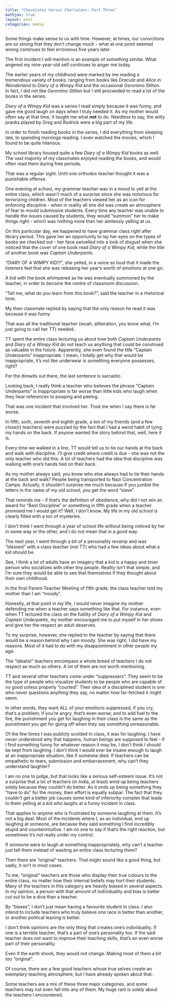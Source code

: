 ```yaml
---
title: "Chocolates Versus Charlatans: Part Three"
mathjax: true
layout: post
categories: media
---
```


Some things make sense to us with time. However, at times, our convictions are so strong that they don’t change much - what at one point seemed wrong continues to feel erroneous five years later. 

The first incident I will mention is an example of something similar. What angered my nine-year-old self continues to anger me today.

The earlier years of my childhood were marked by me reading a tremendous variety of books, ranging from books like *Dracula* and *Alice in Wonderland* to *Diary of a Wimpy Kid* and the occasional *Geronimo Stilton*. In fact, I did not like *Geronimo Stilton* but I still proceeded to read a lot of the books in the series.



*Diary of a Wimpy Kid* was a series I read simply because it was funny, and gave me good laugh on days when I truly needed it. As my mother would often say at that time, it taught me what **not** to do. Needless to say, the witty pranks played by Greg and Rodrick were a big part of my life.

In order to finish reading books in the series, I did everything from sleeping late, to spending mornings reading. I even watched the movies, which I found to be quite hilarious. 

My school library housed quite a few *Diary of a Wimpy Kid* books as well. The vast majority of my classmates enjoyed reading the books, and would often read them during free periods.

That was a regular sight. Until one orthodox teacher thought it was a punishable offense.

One evening at school, my grammar teacher was in a mood to yell at the entire class, which wasn’t much of a surprise since she was notorious for terrorizing children. Most of the teachers viewed her as an icon for enforcing discipline - when in reality all she did was create an atmosphere of fear to mould submissive students. Every time any teacher was unable to handle the issues caused by students, they would “summon” her to make things right - which was nothing more than her aimlessly yelling at us.

On this particular day, we happened to have grammar class right after library period. This gave her an opportunity to lay her eyes on the types of books we checked out - her face swivelled into a look of disgust when she noticed that the cover of one book read *Diary of a Wimpy Kid*, while the title of another book was *Captain Underpants*.

“DIARY OF A WIMPY KID!?”, she yelled, in a voice so loud that it made the listeners feel that she was releasing her year’s worth of emotions at one go.

A kid with the book whimpered as he was eventually summoned by the teacher, in order to become the centre of classroom discussion.

“Tell me, what do you learn from this book?”, said the teacher in a rhetorical tone.

My then classmate replied by saying that the only reason he read it was because it was funny.

That was all the traditional teacher (woah, alliteration, you know what, I’m just going to call her TT) needed.

TT spent the entire class lecturing us about how both *Captain Underpants* and *Diary of a Wimpy Kid* do not teach us anything that could be construed as valuable in the future. Apparently, she even found the title “Captain Underpants” inappropriate. I mean, I totally get why that would be inappropriate, it’s not like underwear is something everyone possesses, right?

For the dimwits out there, the last sentence is sarcastic.

Looking back, I really think a teacher who believes the phrase “Captain Underpants” is inappropriate is far worse than little kids who laugh when they hear references to pooping and peeing. 

That was one incident that involved her. Trust me when I say there is far worse.

In fifth, sixth, seventh and eighth grade, a ton of my friends (and a few close(r) teachers) were puzzled by the fact that I had a weird habit of tying my hands on the back. If anyone wanted the story behind that, well, here it is.

Every time we walked in a line, TT would tell us to tie our hands at the back and walk with discipline. I’ll give credit where credit is due - she was not the only teacher who did this. A lot of teachers had the idea that discipline was walking with one’s hands tied on their back.

As my mother always said, you know who else always had to tie their hands at the back and walk? People being transported to Nazi Concentration Camps. Actually, it shouldn’t surprise me much because if you jumble the letters in the name of my old school, you get the word “slave”.

That reminds me - if that’s the definition of obedience, why did I not win an award for “Best Discipline” or something in fifth grade when a teacher promised me I would get it? Well, I don’t know. My life in my old school is clearly filled with a ton of mysteries.

I don’t think I went through a year of school life without being noticed by her in some way or the other, and I do not mean that in a good way.

The next year, I went through a bit of a personality revamp and was “blessed” with a class teacher (not TT) who had a few ideas about what a kid should be.

See, I think a lot of adults have an imagery that a kid is a happy and tinier person who socializes with other tiny people. Reality isn’t that simple, and I’m sure they would be able to see that themselves if they thought about their own childhood.

In the final Parent-Teacher Meeting of fifth grade, the class teacher told my mother than I am “moody”.

Honestly, at that point in my life, I would never imagine my mother defending me when a teacher says something like that. For instance, even when TT lectured the class on the futility of *Diary of a Wimpy Kid* and *Captain Underpants*, my mother encouraged me to put myself in her shoes and give her the respect an adult deserves.

To my surprise, however, she replied to the teacher by saying that there would be a reason behind why I am moody. She was right; I did have my reasons. Most of it had to do with my disappointment in other people my age.

The “idealist” teachers encompass a whole breed of teachers I do not respect as much as others. A lot of them are not worth mentioning.

TT and several other teachers come under “suppressers”. They seem to be the type of people who visualize students to be people who are capable of no good unless properly “courted”. Their idea of a disciplined student is one who never questions anything they say, no matter how far-fetched it might seem.

In other words, they want ALL of your emotions suppressed, if you cry, that’s a problem; if you’re angry, that’s even worse; and to add fuel to the fire, the punishment you get for laughing in their class is the same as the punishment you get for going off when they say something unreasonable.

Of the few times I was publicly scolded in class, it was for laughing. I have never understood why that happens, human beings are supposed to feel - if I find something funny for whatever reason it may be, I don’t think I should be kept from laughing. I don’t think I would ever be insane enough to laugh at an inappropriate situation, like if someone died. If teachers can be empathetic to tears, submission and embarrassment, why can’t they understand laughter?

I am no one to judge, but that looks like a serious self-esteem issue. It’s not a surprise that a lot of teachers (in India, at least) wind up being teachers solely because they couldn’t do better. As it ends up being something they “have to do” for the money, their effort is equally subpar. The fact that they couldn’t get a better job causes some kind of inferiority complex that leads to them yelling at a kid who laughs at a funny incident in class. 

That applies to anyone who is frustrated by someone laughing at them. It’s not a big deal. Most of the incidents where I, as an individual, end up laughing at someone, are because they said something I find incredibly stupid and counterintuitive. I am no one to say if that’s the right reaction, but sometimes it’s not really under my control. 

If someone were to laugh at something inappropriately, why can’t a teacher just tell them instead of wasting an entire class lecturing them?

Then there are “original” teachers. That might sound like a good thing, but sadly, it isn’t in most cases.

To me, “original” teachers are those who display their true colours to the entire class, no matter how their internal beliefs may hurt their students. Many of the teachers in this category are heavily biased in several aspects. In my opinion, a person with that amount of individuality and bias is better cut out to be a diva than a teacher. 

By “biases”, I don’t just mean having a favourite student in class. I also intend to include teachers who truly believe one race is better than another, or another political leaning is better.

I don’t think opinions are the only thing that creates one’s individuality. If one is a terrible teacher, that’s a part of one’s personality too. If the said teacher does not want to improve their teaching skills, that’s an even worse part of their personality.

Even if the earth shook, they would not change. Making most of them a bit too “original”. 

Of course, there are a few good teachers whose true selves create an exemplary teaching atmosphere, but I have already spoken about that.

Some teachers are a mix of these three major categories, and some teachers may not even fall into any of them. My huge rant is solely about the teachers I encountered.

